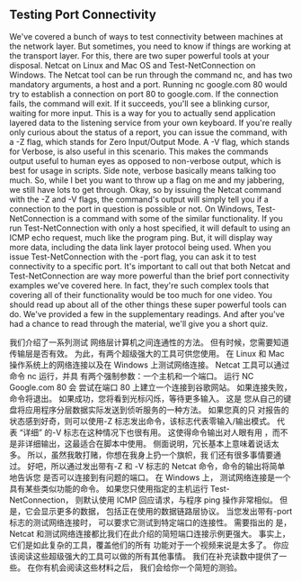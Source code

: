 ## Testing Port Connectivity



We've covered a bunch of ways to test connectivity between machines at the network layer. But sometimes, you need to know if things are working at the transport layer. For this, there are two super powerful tools at your disposal. Netcat on Linux and Mac OS and Test-NetConnection on Windows. The Netcat tool can be run through the command nc, and has two mandatory arguments, a host and a port. Running nc google.com 80 would try to establish a connection on port 80 to google.com. If the connection fails, the command will exit. If it succeeds, you'll see a blinking cursor, waiting for more input. This is a way for you to actually send application layered data to the listening service from your own keyboard. If you're really only curious about the status of a report, you can issue the command, with a -Z flag, which stands for Zero Input/Output Mode. A -V flag, which stands for Verbose, is also useful in this scenario. This makes the commands output useful to human eyes as opposed to non-verbose output, which is best for usage in scripts. Side note, verbose basically means talking too much. So, while I bet you want to throw up a flag on me and my jabbering, we still have lots to get through. Okay, so by issuing the Netcat command with the -Z and -V flags, the command's output will simply tell you if a connection to the port in question is possible or not. On Windows, Test-NetConnection is a command with some of the similar functionality. If you run Test-NetConnection with only a host specified, it will default to using an ICMP echo request, much like the program ping. But, it will display way more data, including the data link layer protocol being used. When you issue Test-NetConnection with the -port flag, you can ask it to test connectivity to a specific port. It's important to call out that both Netcat and Test-NetConnection are way more powerful than the brief port connectivity examples we've covered here. In fact, they're such complex tools that covering all of their functionality would be too much for one video. You should read up about all of the other things these super powerful tools can do. We've provided a few in the supplementary readings. And after you've had a chance to read through the material, we'll give you a short quiz.



我们介绍了一系列测试 网络层计算机之间连通性的方法。 但有时候，您需要知道传输层是否有效。 为此，有两个超级强大的工具可供您使用。 在 Linux 和 Mac 操作系统上的网络连接以及在 Windows 上测试网络连接。 Netcat 工具可以通过命令 nc 运行，并具 有两个强制参数：一个主机和一个端口。 运行 NC Google.com 80 会 尝试在端口 80 上建立一个连接到谷歌网站。 如果连接失败，命令将退出。 如果成功，您将看到光标闪烁，等待更多输入。 这是 您从自己的键盘将应用程序分层数据实际发送到侦听服务的一种方法。 如果您真的只 对报告的状态感到好奇，则可以使用-Z 标志发出命令，该标志代表零输入/输出模式。 代表 “详细” 的-V 标志在这种情况下也很有用。 这使得命令输出对人眼有用 ，而不是非详细输出，这最适合在脚本中使用。 侧面说明，冗长基本上意味着说话太多。 所以，虽然我敢打赌，你想在我身上扔一个旗帜，我 们还有很多事情要通过。 好吧，所以通过发出带有-Z 和 -V 标志的 Netcat 命令，命令的输出将简单地告诉您 是否可以连接到有问题的端口。 在 Windows 上， 测试网络连接是一个具有某些类似功能的命令。 如果您只使用指定的主机运行 Test-NetConnection， 则默认使用 ICMP 回应请求，与程序 ping 操作非常相似。 但是，它会显示更多的数据， 包括正在使用的数据链路层协议。 当您发出带有-port 标志的测试网络连接时， 可以要求它测试到特定端口的连接性。 需要指出的 是，Netcat 和测试网络连接都比我们在此介绍的简短端口连接示例更强大。 事实上，它们是如此复杂的工具，覆盖他们的所有 功能对于一个视频来说是太多了。 你应该阅读这些超级强大的工具可以做的所有其他事情。 我们在补充读数中提供了一些。 在你有机会阅读这些材料之后， 我们会给你一个简短的测验。